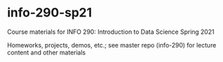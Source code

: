 # info-290-sp21
Course materials for INFO 290: Introduction to Data Science Spring 2021

Homeworks, projects, demos, etc.; see master repo (info-290) for lecture content and other materials
